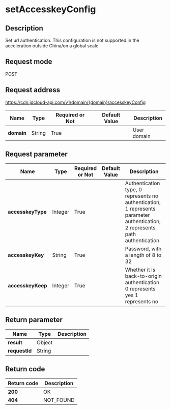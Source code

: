 # setAccesskeyConfig


## Description
Set url authentication. This configuration is not supported in the acceleration outside China/on a global scale

## Request mode
POST

## Request address
https://cdn.jdcloud-api.com/v1/domain/{domain}/accesskeyConfig

|Name|Type|Required or Not|Default Value|Description|
|---|---|---|---|---|
|**domain**|String|True| |User domain|

## Request parameter
|Name|Type|Required or Not|Default Value|Description|
|---|---|---|---|---|
|**accesskeyType**|Integer|True| |Authentication type, 0 represents no authentication, 1 represents parameter authentication, 2 represents path authentication|
|**accesskeyKey**|String|True| |Password, with a length of 8 to 32|
|**accesskeyKeep**|Integer|True| |Whether it is back-to-origin authentication  0 represents yes 1 represents no|


## Return parameter
|Name|Type|Description|
|---|---|---|
|**result**|Object| |
|**requestId**|String| |


## Return code
|Return code|Description|
|---|---|
|**200**|OK|
|**404**|NOT_FOUND|
